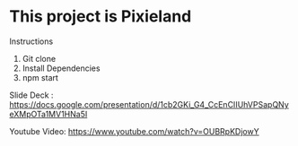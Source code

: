  # This project is Pixieland
 
 Instructions
 1. Git clone
 2. Install Dependencies
 3. npm start
 
 Slide Deck : https://docs.google.com/presentation/d/1cb2GKi_G4_CcEnCIIUhVPSapQNyeXMpOTa1MV1HNa5I
 
 Youtube Video: https://www.youtube.com/watch?v=OUBRpKDjowY 
